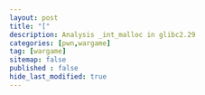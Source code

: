```yaml
---
layout: post
title: "["
description: Analysis _int_malloc in glibc2.29
categories: [pwn,wargame]
tag: [wargame]
sitemap: false
published : false
hide_last_modified: true
---
```



